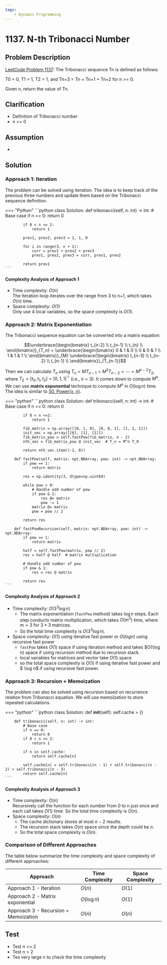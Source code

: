 ```yaml
---
tags:
    - Dynamic Programming
---
```


# 1137. N-th Tribonacci Number

## Problem Description

[LeetCode Problem 1137](https://leetcode.com/problems/n-th-tribonacci-number/description/):
The Tribonacci sequence Tn is defined as follows:

T0 = 0, T1 = 1, T2 = 1, and Tn+3 = Tn + Tn+1 + Tn+2 for n >= 0.

Given n, return the value of Tn.

## Clarification

- Definition of Tribonacci number
- n >= 0

## Assumption

-

## Solution

### Approach 1: Iteration

The problem can be solved using iteration. The idea is to keep track of the
previous three numbers and update them based on the Tribonacci sequence definition.

=== "Python"
    ```python
    class Solution:
        def tribonacci(self, n: int) -> int:
            # Base case
            if n == 0:
                return 0

            if 0 < n <= 2:
                return 1

            prev1, prev2, prev3 = 1, 1, 0

            for i in range(3, n + 1):
                curr = prev1 + prev2 + prev3
                prev1, prev2, prev3 = curr, prev1, prev2

            return prev1
    ```

#### Complexity Analysis of Approach 1

- Time complexity: $O(n)$  
  The iteration loop iterates over the range from 3 to n+1, which takes $O(n)$ time.
- Space complexity: $O(1)$  
  Only use 4 local variables, so the space complexity is $O(1)$.

### Approach 2: Matrix Exponentiation

The Tribonacci sequence equation can be converted into a matrix equation:

$$\underbrace{\begin{bmatrix} t_{n-2} \\ t_{n-1} \\ t_{n} \\ \end{bmatrix}}_{T_n} = \underbrace{\begin{bmatrix} 0 & 1 & 0 \\ 0 & 0 & 1 \\ 1 & 1 & 1 \\ \end{bmatrix}}_{M} \underbrace{\begin{bmatrix} t_{n-3} \\ t_{n-2} \\ t_{n-1} \\ \end{bmatrix}}_{T_{n-1}}$$

Then we can calculate $T_n$ using $T_n = M T_{n-1} = M^2 T_{n-2} = \cdots = M^{n - 2} T_2$,
where $T_2 = [t_0, t_1, t_2] = [0, 1, 1]^\top$ (i.e., $n = 3$). It comes down to
compute $M^n$. We can use **matrix exponential** technique to compute $M^n$ in
$O(\log n)$ time. The idea is similar to [50. Power(x, n)](../lc0001-0099/lc0050-powx-n.md).

=== "python"
    ```python
    class Solution:
        def tribonacci(self, n: int) -> int:
            # Base case
            if n == 0:
                return 0

            if 0 < n <=2:
                return 1

            fib_matrix = np.array([[0, 1, 0], [0, 0, 1], [1, 1, 1]])
            init_vec = np.array([[0], [1], [1]])
            fib_matrix_pow = self.fastPow(fib_matrix, n - 2)
            nth_vec = fib_matrix_pow @ init_vec  # T_n = M^n T_0

            return nth_vec.item((-1, 0))

        def fastPow(self, matrix: npt.NDArray, pow: int) -> npt.NDArray:
            if pow == 1:
                return matrix

            res = np.identity(3, dtype=np.uint64)

            while pow > 0:
                # Handle odd number of pow
                if pow & 1:
                    res @= matrix
                    pow -= 1
                matrix @= matrix
                pow = pow // 2

            return res

        def fastPowRecursion(self, matrix: npt.NDArray, pow: int) -> npt.NDArray:
            if pow == 1:
                return matrix

            half = self.fastPow(matrix, pow // 2)
            res = half @ half  # matrix multiplication

            # Handle odd number of pow
            if pow & 1:
                res = res @ matrix

            return res
    ```

#### Complexity Analysis of Approach 2

- Time complexity: $O(3^3 \log n)$
    - The matrix exponentiation (`fastPow` method) takes $\log n$ steps. Each step
    conducts matrix multiplication, which takes $O(m^3)$ time, where $m = 3$ for
    $3 \times 3$ matrices.
    - So the total time complexity is $O(3^3 \log n)$.
- Space complexity: $O(1)$ using iterative fast power or $O(log n)$ using recursive
fast power
    - `fastPow` takes $O(1)$ space if using iteration method and takes $O(\log n) space
    if using recursion method due to recursion stack.
    - local variables for matrices and vector take $O(1)$ space
    - so the total space complexity is $O(1)$ if using iterative fast power and
    $ \log n$ if using recursive fast power.

### Approach 3: Recursion + Memoization

The problem can also be solved using recursion based on recurrence relation from
Tribonacci equation. We will use memoization to store repeated calculations.

=== "python"
    ```python
    class Solution:
        def __init__(self):
            self.cache = {}

        def tribonacci(self, n: int) -> int:
            # Base case
            if n == 0:
                return 0
            if 0 < n <= 2:
                return 1

            if n in self.cache:
                return self.cache[n]

            self.cache[n] = self.tribonacci(n - 1) + self.tribonacci(n - 2) + self.tribonacci(n - 3)
            return self.cache[n]
    ```

#### Complexity Analysis of Approach 3

- Time complexity: $O(n)$  
  Recursively call the function for each number from 0 to n just once and each call
  takes $O(1)$ time. So the total time complexity is $O(n)$.
- Space complexity: $O(n)$  
    - The cache dictionary stores at most $n - 2$ results.
    - The recursion stack takes $O(n)$ space since the depth could be $n$.
    - So the total space complexity is $O(n)$.

### Comparison of Different Approaches

The table below summarize the time complexity and space complexity of different
approaches:

Approach   | Time Complexity | Space Complexity
-----------|-----------------|-----------------
Approach 1 - Iteration | $O(n)$          | $O(1)$
Approach 2 - Matrix exponential | $O(\log n)$          | $O(1)$
Approach 3 - Recursion + Memoization | $O(n)$          | $O(n)$

## Test

- Test n <= 2
- Test n > 2
- Tes very large n to check the time complexity
